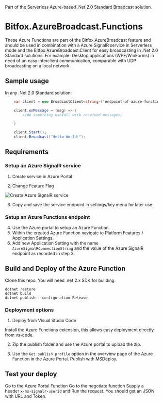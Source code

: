 
Part of the Serverless Azure-based .Net 2.0 Standard Broadcast solution.

# Bitfox.AzureBroadcast.Functions 

These Azure Functions are part of the Bitfox.AzureBroadcast feature and should be used in combination with a Azure SignalR service in Serverless mode and the Bitfox.AzureBroadcast.Client for easy broadcasting in .Net 2.0 Standard solutions. For example: Desktop applications (WPF/WinForms) in need of an easy interclient communication, comparable with UDP broadcasting on a local network.

## Sample usage

In any .Net 2.0 Standard solution:

``` csharp
    var client = new BroadcastClient<string>('endpoint-of-azure-functions');

    client.onMessage = (msg) => { 
        //do something usefull with received messages;

    }

    client.Start();
    client.Broadcast("Hello World!");

```` 

## Requirements

### Setup an Azure SignalR service

1. Create service in Azure Portal

2. Change Feature Flag 

![](doc/FeatureFlags.png "Create Azure SignalR service")

3. Copy and save the service endpoint in settings/key menu for later use.

### Setup an Azure Functions endpoint

4. Use the Azure portal to setup an Azure Function.
5. Within the created Azure Function navigate to Platform Features / Application Settings. 
6. Add new Application Setting with the name `AzureSignalRConnectionString` and the value of the Azure SignalR endpoint as recorded in step 3. 

## Build and Deploy of the Azure Function

Clone this repo. You will need .net 2.x SDK for building.

```
dotnet restore
dotnet build
dotnet publish --configuration Release
``` 

### Deployment options

1. Deploy from Visual Studio Code

Install the Azure Functions extension, this allows easy deployment directly from vs-code.

2. Zip the publish folder and use the Azure portal to upload the zip. 

3. Use the `Get publish profile` option in the overview page of the Azure Function in the Azure Portal. Publish with MSDeploy.

## Test your deploy

Go to the Azure Portal Function
Go to the negotiate function 
Supply a header `x-ms-signalr-userid` and Run the request.
You should get an JSON with URL and Token.

